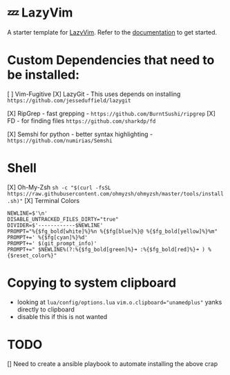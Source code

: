 # 💤 LazyVim

A starter template for [LazyVim](https://github.com/LazyVim/LazyVim).
Refer to the [documentation](https://lazyvim.github.io/installation) to get started.





# Custom Dependencies that need to be installed:


[ ] Vim-Fugitive
[X] LazyGit
    - This uses depends on installing `https://github.com/jesseduffield/lazygit`
  
[X] RipGrep - fast grepping
    - `https://github.com/BurntSushi/ripgrep`
[X] FD
    - for finding files `https://github.com/sharkdp/fd`

[X] Semshi for python
    - better syntax highlighting 
    - `https://github.com/numirias/Semshi`

# Shell

[X] Oh-My-Zsh `sh -c "$(curl -fsSL https://raw.githubusercontent.com/ohmyzsh/ohmyzsh/master/tools/install.sh)"`
[X] Terminal Colors 
```
NEWLINE=$'\n'
DISABLE_UNTRACKED_FILES_DIRTY="true"
DIVIDER=$'------------$NEWLINE'
PROMPT="%{$fg_bold[white]%}%n %{$fg[blue]%}@ %{$fg_bold[yellow]%}%m"
PROMPT+=' %{$fg[cyan]%}%d'
PROMPT+=' $(git_prompt_info)'
PROMPT+=" $NEWLINE%(?:%{$fg_bold[green]%}➜ :%{$fg_bold[red]%}➜ ) %{$reset_color%}"
```


# Copying to system clipboard

- looking at `lua/config/options.lua` `vim.o.clipboard="unamedplus"` yanks directly to clipboard
- disable this if this is not wanted


# TODO

[] Need to create a ansible playbook to automate installing the above crap

